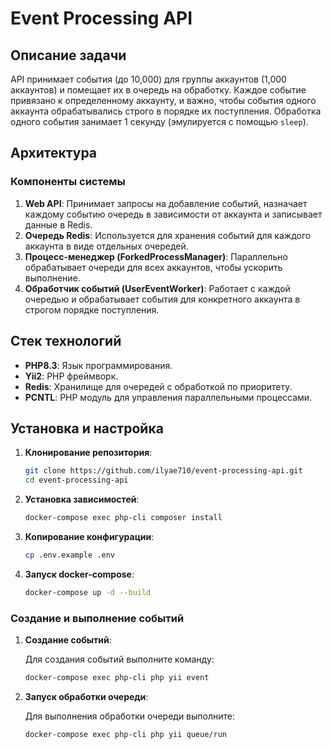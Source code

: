 # Event Processing API

## Описание задачи

API принимает события (до 10,000) для группы аккаунтов (1,000 аккаунтов) и помещает их в очередь на обработку. Каждое событие привязано к определенному аккаунту, и важно, чтобы события одного аккаунта обрабатывались строго в порядке их поступления. Обработка одного события занимает 1 секунду (эмулируется с помощью `sleep`).

## Архитектура

### Компоненты системы

1. **Web API**: Принимает запросы на добавление событий, назначает каждому событию очередь в зависимости от аккаунта и записывает данные в Redis.
2. **Очередь Redis**: Используется для хранения событий для каждого аккаунта в виде отдельных очередей.
3. **Процесс-менеджер (ForkedProcessManager)**: Параллельно обрабатывает очереди для всех аккаунтов, чтобы ускорить выполнение.
4. **Обработчик событий (UserEventWorker)**: Работает с каждой очередью и обрабатывает события для конкретного аккаунта в строгом порядке поступления.

## Стек технологий

- **PHP8.3**: Язык программирования.
- **Yii2**: PHP фреймворк.
- **Redis**: Хранилище для очередей с обработкой по приоритету.
- **PCNTL**: PHP модуль для управления параллельными процессами.

## Установка и настройка

1. **Клонирование репозитория**:

    ```bash
    git clone https://github.com/ilyae710/event-processing-api.git
    cd event-processing-api
    ```

2. **Установка зависимостей**:

    ```bash
    docker-compose exec php-cli composer install
    ```
3. **Копирование конфигурации**:

    ```bash
    cp .env.example .env
    ```

4. **Запуск docker-compose**:
    ```bash
    docker-compose up -d --build
    ```

### Создание и выполнение событий

1. **Создание событий**:

   Для создания событий выполните команду:

    ```bash
    docker-compose exec php-cli php yii event
    ```

2. **Запуск обработки очереди**:

   Для выполнения обработки очереди выполните:

    ```bash
    docker-compose exec php-cli php yii queue/run
    ```